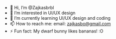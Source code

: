 - 👋 Hi, I’m @Zajkasbrbl
- 👀 I’m interested in UI/UX design
- 🌱 I’m currently learning UI/UX design and coding
- 📫 How to reach me: email: zajkasbo@gmail.com
- ⚡ Fun fact: My dwarf bunny likes bananas! :O

<!---
Zajkasbrbl/Zajkasbrbl is a ✨ special ✨ repository because its `README.md` (this file) appears on your GitHub profile.
You can click the Preview link to take a look at your changes.
--->

